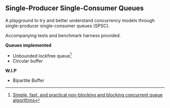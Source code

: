 ## Single-Producer Single-Consumer Queues

A playground to try and better understand concurrency models through single-producer single-consumer queues (SPSC).

Accompanying tests and benchmark harness provided.

**Queues implemented**
- Unbounded lockfree queue[^1]
- Circular buffer

**W.I.P**
- Bipartite Buffer




[^1]: [Simple, fast, and practical non-blocking and blocking concurrent queue algorithms](https://doi.org/10.1145/248052.248106)
